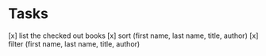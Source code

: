 # Tasks

[x] list the checked out books
[x] sort (first name, last name, title, author)
[x] filter (first name, last name, title, author)
